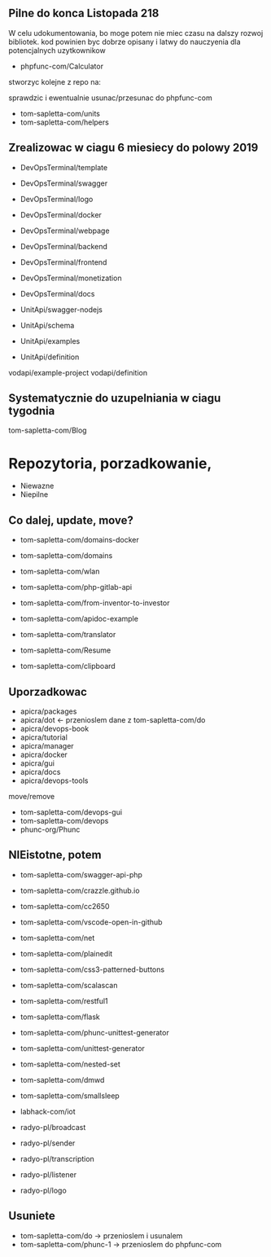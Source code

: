 

## Pilne do konca Listopada 218
W celu udokumentowania, bo moge potem nie miec czasu na dalszy rozwoj bibliotek.
kod powinien byc dobrze opisany i latwy do nauczyenia dla potencjalnych uzytkownikow

+ phpfunc-com/Calculator

stworzyc kolejne z repo na:

sprawdzic i ewentualnie usunac/przesunac do phpfunc-com
+ tom-sapletta-com/units
+ tom-sapletta-com/helpers


## Zrealizowac w ciagu 6 miesiecy do polowy 2019
+ DevOpsTerminal/template
+ DevOpsTerminal/swagger
+ DevOpsTerminal/logo
+ DevOpsTerminal/docker
+ DevOpsTerminal/webpage
+ DevOpsTerminal/backend
+ DevOpsTerminal/frontend
+ DevOpsTerminal/monetization
+ DevOpsTerminal/docs

+ UnitApi/swagger-nodejs
+ UnitApi/schema
+ UnitApi/examples
+ UnitApi/definition


vodapi/example-project
vodapi/definition


## Systematycznie do uzupelniania w ciagu tygodnia
tom-sapletta-com/Blog

# Repozytoria, porzadkowanie, 
+ Niewazne
+ Niepilne

## Co dalej, update, move?
+ tom-sapletta-com/domains-docker
+ tom-sapletta-com/domains
+ tom-sapletta-com/wlan
+ tom-sapletta-com/php-gitlab-api

+ tom-sapletta-com/from-inventor-to-investor
+ tom-sapletta-com/apidoc-example
+ tom-sapletta-com/translator
+ tom-sapletta-com/Resume
+ tom-sapletta-com/clipboard

## Uporzadkowac
+ apicra/packages
+ apicra/dot <- przenioslem dane z tom-sapletta-com/do
+ apicra/devops-book
+ apicra/tutorial
+ apicra/manager
+ apicra/docker
+ apicra/gui
+ apicra/docs
+ apicra/devops-tools

move/remove
+ tom-sapletta-com/devops-gui
+ tom-sapletta-com/devops
+ phunc-org/Phunc

## NIEistotne, potem
+ tom-sapletta-com/swagger-api-php
+ tom-sapletta-com/crazzle.github.io
+ tom-sapletta-com/cc2650
+ tom-sapletta-com/vscode-open-in-github
+ tom-sapletta-com/net
+ tom-sapletta-com/plainedit
+ tom-sapletta-com/css3-patterned-buttons
+ tom-sapletta-com/scalascan 
+ tom-sapletta-com/restful1
+ tom-sapletta-com/flask
+ tom-sapletta-com/phunc-unittest-generator
+ tom-sapletta-com/unittest-generator
+ tom-sapletta-com/nested-set
+ tom-sapletta-com/dmwd
+ tom-sapletta-com/smallsleep

+ labhack-com/iot

+ radyo-pl/broadcast
+ radyo-pl/sender
+ radyo-pl/transcription
+ radyo-pl/listener
+ radyo-pl/logo

## Usuniete
+ tom-sapletta-com/do  -> przenioslem i usunalem
+ tom-sapletta-com/phunc-1 -> przenioslem do phpfunc-com
